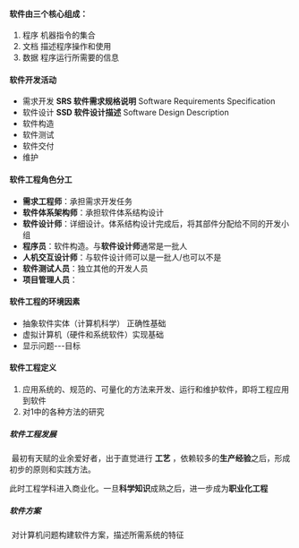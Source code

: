 #### 软件由三个核心组成：

1. 程序  机器指令的集合
2. 文档  描述程序操作和使用
3. 数据  程序运行所需要的信息

#### 软件开发活动

- 需求开发 **SRS 软件需求规格说明** Software Requirements Specification
- 软件设计 **SSD 软件设计描述** Software Design Description
- 软件构造 
- 软件测试
- 软件交付
- 维护

#### 软件工程角色分工

- **需求工程师**：承担需求开发任务
- **软件体系架构师**：承担软件体系结构设计
- **软件设计师**：详细设计。体系结构设计完成后，将其部件分配给不同的开发小组
- **程序员**：软件构造。与**软件设计师**通常是一批人
- **人机交互设计师**：与软件设计师可以是一批人/也可以不是
- **软件测试人员**：独立其他的开发人员
- **项目管理人员**：

#### 软件工程的环境因素

- 抽象软件实体（计算机科学） 正确性基础
- 虚拟计算机（硬件和系统软件）实现基础
- 显示问题---目标

#### 软件工程定义

1. 应用系统的、规范的、可量化的方法来开发、运行和维护软件，即将工程应用到软件
2. 对1中的各种方法的研究

##### 软件工程发展

​	最初有天赋的业余爱好者，出于直觉进行 **工艺** ，依赖较多的**生产经验**之后，形成初步的原则和实践方法。

​	此时工程学科进入商业化。一旦**科学知识**成熟之后，进一步成为**职业化工程**

##### 软件方案

​	对计算机问题构建软件方案，描述所需系统的特征

